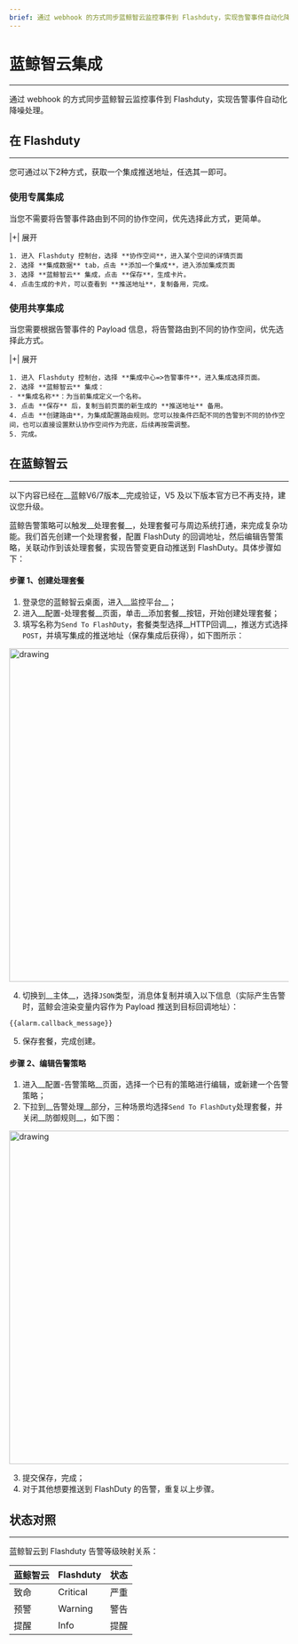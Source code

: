 ```yaml
---
brief: 通过 webhook 的方式同步蓝鲸智云监控事件到 Flashduty，实现告警事件自动化降噪处理
---
```


# 蓝鲸智云集成

---

通过 webhook 的方式同步蓝鲸智云监控事件到 Flashduty，实现告警事件自动化降噪处理。

## 在 Flashduty
---
您可通过以下2种方式，获取一个集成推送地址，任选其一即可。

### 使用专属集成

当您不需要将告警事件路由到不同的协作空间，优先选择此方式，更简单。

|+| 展开

    1. 进入 Flashduty 控制台，选择 **协作空间**，进入某个空间的详情页面
    2. 选择 **集成数据** tab，点击 **添加一个集成**，进入添加集成页面
    3. 选择 **蓝鲸智云** 集成，点击 **保存**，生成卡片。
    4. 点击生成的卡片，可以查看到 **推送地址**，复制备用，完成。

### 使用共享集成

当您需要根据告警事件的 Payload 信息，将告警路由到不同的协作空间，优先选择此方式。

|+| 展开

    1. 进入 Flashduty 控制台，选择 **集成中心=>告警事件**，进入集成选择页面。
    2. 选择 **蓝鲸智云** 集成：
    - **集成名称**：为当前集成定义一个名称。
    3. 点击 **保存** 后，复制当前页面的新生成的 **推送地址** 备用。
    4. 点击 **创建路由**，为集成配置路由规则。您可以按条件匹配不同的告警到不同的协作空间，也可以直接设置默认协作空间作为兜底，后续再按需调整。
    5. 完成。

## 在蓝鲸智云
---
以下内容已经在__蓝鲸V6/7版本__完成验证，V5 及以下版本官方已不再支持，建议您升级。

蓝鲸告警策略可以触发__处理套餐__，处理套餐可与周边系统打通，来完成复杂功能。我们首先创建一个处理套餐，配置 FlashDuty 的回调地址，然后编辑告警策略，关联动作到该处理套餐，实现告警变更自动推送到 FlashDuty。具体步骤如下：

#### 步骤 1、创建处理套餐

<div class="md-block">

1. 登录您的蓝鲸智云桌面，进入__监控平台__；
2. 进入__配置-处理套餐__页面，单击__添加套餐__按钮，开始创建处理套餐；
3. 填写名称为`Send To FlashDuty`，套餐类型选择__HTTP回调__，推送方式选择`POST`，并填写集成的推送地址（保存集成后获得），如下图所示：

<img alt="drawing" width="600" src="https://fcdoc.github.io/img/PZqbJNifhVKQj9FQNUw3DmVq8JGPf0sug4nfwFxVEjQ.avif" />

4. 切换到__主体__，选择`JSON`类型，消息体复制并填入以下信息（实际产生告警时，蓝鲸会渲染变量内容作为 Payload 推送到目标回调地址）：

```
{{alarm.callback_message}}
```

5. 保存套餐，完成创建。
</div>

#### 步骤 2、编辑告警策略

<div class="md-block">

1. 进入__配置-告警策略__页面，选择一个已有的策略进行编辑，或新建一个告警策略；
2. 下拉到__告警处理__部分，三种场景均选择`Send To FlashDuty`处理套餐，并关闭__防御规则__，如下图：

<img alt="drawing" width="600" src="https://fcdoc.github.io/img/yeCaYyAFIHIaZZL6z7_gTPHz-vjF6nCl5Yw8rv1t9SI.avif" />

3. 提交保存，完成；
4. 对于其他想要推送到 FlashDuty 的告警，重复以上步骤。

</div>

## 状态对照
---
<div class="md-block">

蓝鲸智云到 Flashduty 告警等级映射关系：

| 蓝鲸智云 |  Flashduty  | 状态 |
| -------- | -------- | ---- |
| 致命     | Critical | 严重 |
| 预警     | Warning  | 警告 |
| 提醒     | Info     | 提醒 |

</div>